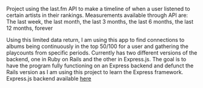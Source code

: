Project using the last.fm API to make a timeline of when a user listened to certain artists in their rankings.
Measurements available through API are:
The last week, the last month, the last 3 months, the last 6 months, the last 12 months, forever

Using this limited data return, I am using this app to find connections to albums being continuously in the top 50/100 for a user and gathering the playcounts from specific periods. Currently has two different versions of the backend, one in Ruby on Rails and the other in Express.js. The goal is to have the program fully functioning on an Express backend and defunct the Rails version as I am using this project to learn the Express framework.
Express.js backend available [here]((https://github.com/nathanielpierson/lastfm-backend-node-version))
